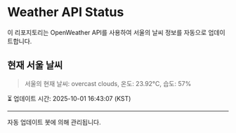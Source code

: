 
# Weather API Status

이 리포지토리는 OpenWeather API를 사용하여 서울의 날씨 정보를 자동으로 업데이트합니다.

## 현재 서울 날씨
> 서울의 현재 날씨: overcast clouds, 온도: 23.92°C, 습도: 57%

⏳ 업데이트 시간: 2025-10-01 16:43:07 (KST)

---
자동 업데이트 봇에 의해 관리됩니다.
